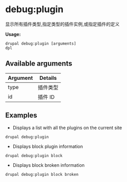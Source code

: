 # debug:plugin
显示所有插件类型,指定类型的插件实例,或指定插件的定义

**Usage:**
```
drupal debug:plugin [arguments]
dpl
```

## Available arguments
Argument | Details
---------|-------------
type | 插件类型
id | 插件 ID

## Examples
* Displays a list with all the plugins on the current site
```
drupal debug:plugin
```
* Displays block plugin information
```
drupal debug:plugin block
```
* Displays block broken information
```
drupal debug:plugin block broken
```
